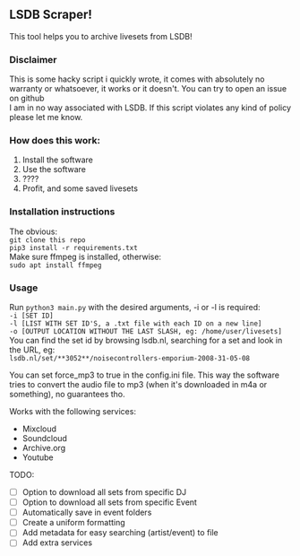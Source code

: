 ## **LSDB Scraper!**
This tool helps you to archive livesets from LSDB!

### **Disclaimer**
This is some hacky script i quickly wrote, it comes with absolutely no warranty or whatsoever, it works or it doesn't.
You can try to open an issue on github   
I am in no way associated with LSDB. If this script violates any kind of policy please let me know.
  

### **How does this work:**
1. Install the software
2. Use the software
3. ????
4. Profit, and some saved livesets

### **Installation instructions**
The obvious:  
`git clone this repo`  
`pip3 install -r requirements.txt`  
Make sure ffmpeg is installed, otherwise:  
`sudo apt install ffmpeg`

### **Usage**  
Run `python3 main.py` with the desired arguments, -i or -l is required:  
`-i [SET ID]`  
`-l [LIST WITH SET ID'S, a .txt file with each ID on a new line]`  
`-o [OUTPUT LOCATION WITHOUT THE LAST SLASH, eg: /home/user/livesets]`  
You can find the set id by browsing lsdb.nl, searching for a set and look in the URL, eg:  
`lsdb.nl/set/**3052**/noisecontrollers-emporium-2008-31-05-08`

You can set force_mp3 to true in the config.ini file. This way the software tries to convert the audio file to mp3 (when it's downloaded in m4a or something), no guarantees tho.

Works with the following services:
- Mixcloud
- Soundcloud
- Archive.org
- Youtube

TODO:   
- [ ] Option to download all sets from specific DJ
- [ ] Option to download all sets from specific Event
- [ ] Automatically save in event folders  
- [ ] Create a uniform formatting  
- [ ] Add metadata for easy searching (artist/event) to file  
- [ ] Add extra services  